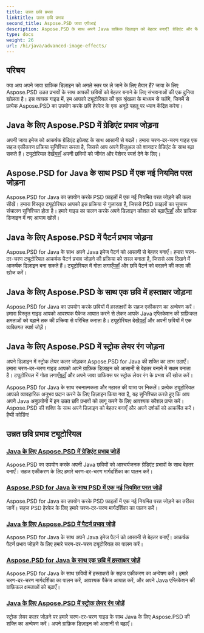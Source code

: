 ```yaml
---
title: उन्नत छवि प्रभाव
linktitle: उन्नत छवि प्रभाव
second_title: Aspose.PSD जावा एपीआई
description: Aspose.PSD के साथ अपने Java ग्राफ़िक डिज़ाइन को बेहतर बनाएँ! ग्रेडिएंट और पैटर्न से लेकर सिग्नेचर और स्ट्रोक तक - उन्नत छवि प्रभावों को सहजता से मास्टर करें।
type: docs
weight: 26
url: /hi/java/advanced-image-effects/
---
```

## परिचय
क्या आप अपने जावा ग्राफिक डिज़ाइन को अगले स्तर पर ले जाने के लिए तैयार हैं? जावा के लिए Aspose.PSD उन्नत प्रभावों के साथ आपकी छवियों को बेहतर बनाने के लिए संभावनाओं की एक दुनिया खोलता है। इस व्यापक गाइड में, हम आपको ट्यूटोरियल की एक श्रृंखला के माध्यम से चलेंगे, जिनमें से प्रत्येक Aspose.PSD का उपयोग करके छवि हेरफेर के एक अनूठे पहलू पर ध्यान केंद्रित करेगा।

## Java के लिए Aspose.PSD में ग्रेडिएंट प्रभाव जोड़ना

 अपनी जावा इमेज को आकर्षक ग्रेडिएंट इफ़ेक्ट के साथ आसानी से बदलें। हमारा चरण-दर-चरण गाइड एक सहज एकीकरण प्रक्रिया सुनिश्चित करता है, जिससे आप अपने विज़ुअल को शानदार ग्रेडिएंट के साथ बढ़ा सकते हैं। ट्यूटोरियल देखें[यहाँ](./add-gradient-effects/) अपनी छवियों को जीवंत और पेशेवर स्पर्श देने के लिए।

## Aspose.PSD for Java के साथ PSD में एक नई नियमित परत जोड़ना

Aspose.PSD for Java का उपयोग करके PSD फ़ाइलों में एक नई नियमित परत जोड़ने की कला सीखें। हमारा विस्तृत ट्यूटोरियल आपको इस प्रक्रिया से गुज़ारता है, जिससे PSD फ़ाइलों का सुचारू संचालन सुनिश्चित होता है। हमारे गाइड का पालन करके अपने डिज़ाइन कौशल को बढ़ाएँ[यहाँ](./add-new-regular-layer/) और ग्राफिक डिजाइन में नए आयाम खोलें।

## Java के लिए Aspose.PSD में पैटर्न प्रभाव जोड़ना

 Aspose.PSD for Java के साथ अपने Java इमेज पैटर्न को आसानी से बेहतर बनाएँ। हमारा चरण-दर-चरण ट्यूटोरियल आकर्षक पैटर्न प्रभाव जोड़ने की प्रक्रिया को सरल बनाता है, जिससे आप दिखने में आकर्षक डिज़ाइन बना सकते हैं। ट्यूटोरियल में गोता लगाएँ[यहाँ](./add-pattern-effects/) और छवि पैटर्न को बदलने की कला की खोज करें।

## Java के लिए Aspose.PSD के साथ एक छवि में हस्ताक्षर जोड़ना

 Aspose.PSD for Java का उपयोग करके छवियों में हस्ताक्षरों के सहज एकीकरण का अन्वेषण करें। हमारा विस्तृत गाइड आपको आवश्यक पैकेज आयात करने से लेकर आपके Java एप्लिकेशन की ग्राफ़िकल क्षमताओं को बढ़ाने तक की प्रक्रिया से परिचित कराता है। ट्यूटोरियल देखें[यहाँ](./add-signature-to-image/) और अपनी छवियों में एक व्यक्तिगत स्पर्श जोड़ें।

## Java के लिए Aspose.PSD में स्ट्रोक लेयर रंग जोड़ना

 अपने डिज़ाइन में स्ट्रोक लेयर कलर जोड़कर Aspose.PSD for Java की शक्ति का लाभ उठाएँ। हमारा चरण-दर-चरण गाइड आपको अपने ग्राफ़िक डिज़ाइन को आसानी से बेहतर बनाने में सक्षम बनाता है। ट्यूटोरियल में गोता लगाएँ[यहाँ](./add-stroke-layer-color/) और अपने जावा ग्राफिक्स पर स्ट्रोक लेयर रंग के प्रभाव की खोज करें।

Aspose.PSD for Java के साथ रचनात्मकता और महारत की यात्रा पर निकलें। प्रत्येक ट्यूटोरियल आपको व्यावहारिक अनुभव प्रदान करने के लिए डिज़ाइन किया गया है, यह सुनिश्चित करते हुए कि आप अपने Java अनुप्रयोगों में इन उन्नत छवि प्रभावों को लागू करने के लिए आवश्यक कौशल प्राप्त करें। Aspose.PSD की शक्ति के साथ अपने डिज़ाइन को बेहतर बनाएँ और अपने दर्शकों को आकर्षित करें। हैप्पी कोडिंग!
## उन्नत छवि प्रभाव ट्यूटोरियल
### [Java के लिए Aspose.PSD में ग्रेडिएंट प्रभाव जोड़ें](./add-gradient-effects/)
Aspose.PSD का उपयोग करके अपनी Java छवियों को आश्चर्यजनक ग्रेडिएंट प्रभावों के साथ बेहतर बनाएँ। सहज एकीकरण के लिए हमारे चरण-दर-चरण मार्गदर्शिका का पालन करें।
### [Aspose.PSD for Java के साथ PSD में एक नई नियमित परत जोड़ें](./add-new-regular-layer/)
Aspose.PSD for Java का उपयोग करके PSD फ़ाइलों में एक नई नियमित परत जोड़ने का तरीका जानें। सहज PSD हेरफेर के लिए हमारे चरण-दर-चरण मार्गदर्शिका का पालन करें।
### [Java के लिए Aspose.PSD में पैटर्न प्रभाव जोड़ें](./add-pattern-effects/)
Aspose.PSD for Java के साथ अपने Java इमेज पैटर्न को आसानी से बेहतर बनाएँ। आकर्षक पैटर्न प्रभाव जोड़ने के लिए हमारे चरण-दर-चरण ट्यूटोरियल का पालन करें।
### [Aspose.PSD for Java के साथ एक छवि में हस्ताक्षर जोड़ें](./add-signature-to-image/)
Aspose.PSD for Java के साथ छवियों में हस्ताक्षरों के सहज एकीकरण का अन्वेषण करें। हमारे चरण-दर-चरण मार्गदर्शिका का पालन करें, आवश्यक पैकेज आयात करें, और अपने Java एप्लिकेशन की ग्राफ़िकल क्षमताओं को बढ़ाएँ।
### [Java के लिए Aspose.PSD में स्ट्रोक लेयर रंग जोड़ें](./add-stroke-layer-color/)
स्ट्रोक लेयर कलर जोड़ने पर हमारे चरण-दर-चरण गाइड के साथ Java के लिए Aspose.PSD की शक्ति का अन्वेषण करें। अपने ग्राफ़िक डिज़ाइन को आसानी से बढ़ाएँ।